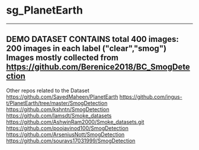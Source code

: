 # sg_PlanetEarth
----------------------
DEMO DATASET CONTAINS total 400 images: 200 images in each label ("clear","smog")
Images mostly collected from https://github.com/Berenice2018/BC_SmogDetection
----------------------
Other repos related to the Dataset 
https://github.com/SayedMaheen/PlanetEarth
https://github.com/ingus-t/PlanetEarth/tree/master/SmogDetection
https://github.com/kshntn/SmogDetection
https://github.com/Iamsdt/Smoke_datasets
https://github.com/AshwinRam2000/Smoke_datasets.git
https://github.com/poojavinod100/SmogDetection
https://github.com/ArseniusNott/SmogDetection
https://github.com/souravs17031999/SmogDetection
